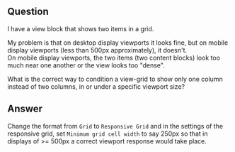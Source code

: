 ## Question

I have a view block that shows two items in a grid.

My problem is that on desktop display viewports it looks fine, but on mobile display viewports (less than 500px approximately), it doesn't.<br>
On mobile display viewports, the two items (two content blocks) look too much near one another or the view looks too "dense".

What is the correct way to condition a view-grid to show only one column instead of two columns, in or under a specific viewport size?

## Answer

Change the format from `Grid` to `Responsive Grid` and in the settings of the responsive grid, set `Minimum grid cell width` to say 250px so that in displays of >= 500px a correct viewport response would take place.
